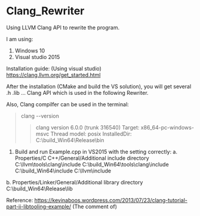# Clang_Rewriter
Using LLVM Clang API to rewrite the program.

I am using:
1. Windows 10
2. Visual studio 2015

Installation guide: (Using visual studio)
https://clang.llvm.org/get_started.html

After the installation (CMake and build the VS solution), you will get several .h .lib ... Clang API
which is used in the following Rewriter.

Also, Clang compilfer can be used in the terminal:
>clang --version
>>clang version 6.0.0 (trunk 316540)
Target: x86_64-pc-windows-msvc
Thread model: posix
InstalledDir: C:\build_Win64\Release\bin




1. Build and run Example.cpp in VS2015
  with the setting correctly:
  a. Properties/C C++/General/Additional include directory
    C:\llvm\tools\clang\include
    C:\build_Win64\tools\clang\include
    C:\build_Win64\include
    C:\llvm\include
    
  b. Properties/Linker/General/Additional library directory
    C:\build_Win64\Release\lib

Reference:
https://kevinaboos.wordpress.com/2013/07/23/clang-tutorial-part-ii-libtooling-example/
(The comment of)
